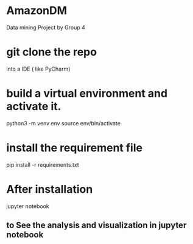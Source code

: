 # AmazonDM
Data mining Project by Group 4

# git clone the repo 
into a IDE ( like PyCharm)

# build a virtual environment and activate it.
python3 -m venv env
source env/bin/activate

# install the requirement file
pip install -r requirements.txt 

# After installation 
jupyter notebook 

## to See the analysis and visualization in jupyter notebook





